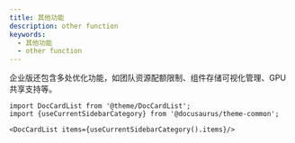 ```yaml
---
title: 其他功能
description: other function
keywords:
  - 其他功能
  - other function
---
```


企业版还包含多处优化功能，如团队资源配额限制、组件存储可视化管理、GPU共享支持等。

```mdx-code-block
import DocCardList from '@theme/DocCardList';
import {useCurrentSidebarCategory} from '@docusaurus/theme-common';

<DocCardList items={useCurrentSidebarCategory().items}/>
```
